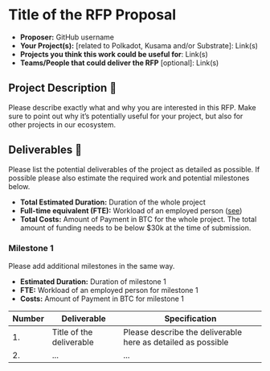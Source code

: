# Title of the RFP Proposal

* **Proposer:** GitHub username
* **Your Project(s):** [related to Polkadot, Kusama and/or Substrate]: Link(s)
* **Projects you think this work could be useful for**: Link(s)
* **Teams/People that could deliver the RFP** [optional]: Link(s)

## Project Description :page_facing_up: 

Please describe exactly what and why you are interested in this RFP. Make sure to point out why it’s potentially useful for your project, but also for other projects in our ecosystem.  

## Deliverables :nut_and_bolt:

Please list the potential deliverables of the project as detailed as possible. If possible please also estimate the required work and potential milestones below. 

* **Total Estimated Duration:** Duration of the whole project
* **Full-time equivalent (FTE):**  Workload of an employed person ([see](https://en.wikipedia.org/wiki/Full-time_equivalent)) 
* **Total Costs:** Amount of Payment in BTC for the whole project. The total amount of funding needs to be below $30k at the time of submission.

### Milestone 1

Please add additional milestones in the same way. 
* **Estimated Duration:** Duration of milestone 1 
* **FTE:**  Workload of an employed person for milestone 1
* **Costs:** Amount of Payment in BTC for milestone 1


| Number | Deliverable | Specification | 
| ------------- | ------------- | ------------- |
| 1. | Title of the deliverable | Please describe the deliverable here as detailed as possible |  
| 2.  | ... |...|  

